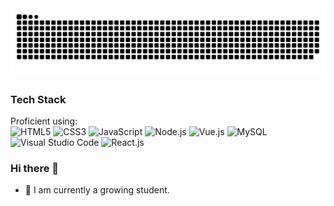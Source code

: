 <picture>
  <source media="(prefers-color-scheme: dark)" srcset="https://raw.githubusercontent.com/HashCookie/HashCookie/output/github-contribution-grid-snake-dark.svg">
  <source media="(prefers-color-scheme: light)" srcset="https://raw.githubusercontent.com/HashCookie/HashCookie/output/github-contribution-grid-snake.svg">
  <img alt="github contribution grid snake animation" src="https://raw.githubusercontent.com/HashCookie/HashCookie/output/github-contribution-grid-snake.svg">
</picture>

### Tech Stack

Proficient using:<br/>
<img alt="HTML5" height="25" width="25" src="https://cdn.jsdelivr.net/gh/devicons/devicon/icons/html5/html5-original.svg" />
<img alt="CSS3" height="25" width="25" src="https://cdn.jsdelivr.net/gh/devicons/devicon/icons/css3/css3-original.svg" />
<img alt="JavaScript" height="25" width="25" src="https://cdn.jsdelivr.net/gh/devicons/devicon/icons/javascript/javascript-original.svg" />
<img alt="Node.js" height="25" width="25" src="https://cdn.jsdelivr.net/gh/devicons/devicon/icons/nodejs/nodejs-original.svg" />
<img alt="Vue.js" height="25" width="25" src="https://cdn.jsdelivr.net/gh/devicons/devicon/icons/vuejs/vuejs-original.svg" />
<img alt="MySQL" height="25" width="25" src="https://cdn.jsdelivr.net/gh/devicons/devicon/icons/mysql/mysql-original.svg" />
<img alt="Visual Studio Code" height="25" width="25" src="https://cdn.jsdelivr.net/gh/devicons/devicon/icons/vscode/vscode-original.svg" />
<img alt="React.js" height="25" width="25" src="https://cdn.jsdelivr.net/gh/devicons/devicon/icons/react/react-original.svg" />


### Hi there 👋


- 🌱 I am currently a growing student.